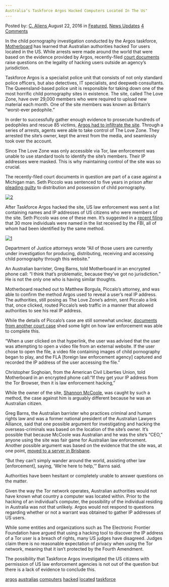 ```yaml
---
Australia’s Taskforce Argos Hacked Computers Located In The Us"
---
```

<article class="post-listing post-15198 post type-post status-publish format-standard has-post-thumbnail hentry  tag-argos tag-australias tag-computers tag-hacked tag-located tag-taskforce">
    <div class="post-inner">
        <span>Posted by: <a href="https://www.deepdotweb.com/author/caliens/" title="">C. Aliens </a></span>
    <span>August 22, 2016</span>
    <span>in <a href="https://www.deepdotweb.com/category/deepdot-news/" rel="category tag">Featured</a>, <a href="https://www.deepdotweb.com/category/news-updates/" rel="category tag">News Updates</a></span>
    <span><a href="https://www.deepdotweb.com/2016/08/22/australias-taskforce-argos-hacked-computers-located-us/#comments">4 Comments</a></span>
    </p>
    <div class="clear"></div>
    <div class="entry">
    <p>In the child pornography investigation conducted by the Argos taskforce, <a href="https://motherboard.vice.com/read/australian-authorities-hacked-computers-in-the-us">Motherboard</a> has learned that Australian authorities hacked Tor users located in the US. While arrests were made around the world that were based on the evidence provided by Argos, recently-filed <a href="https://www.documentcloud.org/documents/3010091-03-10-2016-Commentaries.html">court documents</a> raise questions on the legality of hacking users outside an agency’s jurisdiction.</p>
    <p>Taskforce Argos is a specialist police unit that consists of not only standard police officers, but also detectives, IT specialists, and deepweb consultants. The Queensland-based police unit is responsible for taking down one of the most horrific child pornography sites in existence. The site, called The Love Zone, have over 29,000 members who were required to upload new material each month. One of the site members was known as Britain’s “worst-ever pedophile.”</p>
    <p>In order to successfully gather enough evidence to prosecute hundreds of pedophiles and rescue 85 victims, <a href="https://www.deepdotweb.com/2016/07/20/police-infiltrated-darknet-forum-hunt-pedophiles/">Argos had to infiltrate the site</a>. Through a series of arrests, agents were able to take control of The Love Zone. They arrested the site’s owner, kept the arrest from the media, and seamlessly took over the account.</p>
    <p>Since The Love Zone was only accessible via Tor, law enforcement was unable to use standard tools to identify the site’s members. Their IP addresses were masked. This is why maintaining control of the site was so crucial.</p>
    <p>The recently-filed court documents in question are part of a case against a Michigan man. Seth Piccolo was sentenced to five years in prison after <a href="http://www.mlive.com/news/grand-rapids/index.ssf/2016/07/man_repulsed_exhilarated_by_ch.html">pleading guilty</a> to distribution and possession of child pornography.</p>
    <p><a href="/imgs/2016/08/2-3.png"><img class="aligncenter  wp-image-15200" src="/imgs/2016/08/2-3.png" alt="2" width="1071" height="529" srcset="/imgs/2016/08/2-3.png 1381w, /imgs/2016/08/2-3-300x148.png 300w, /imgs/2016/08/2-3-1024x506.png 1024w" sizes="(max-width: 1071px) 100vw, 1071px"/></a></p>
    <p>After Taskforce Argos hacked the site, US law enforcement was sent a list containing names and IP addresses of US citizens who were members of the site. Seth Piccolo was one of these men. It’s suggested in a <a href="https://www.documentcloud.org/documents/3010106-Ex-Parte-Motion-Davis-et-al.html#document/p2/a313415">recent filing</a> that 30 more individuals were named in the list received by the FBI, all of whom had been identified by the same method.</p>
    <p><a href="/imgs/2016/08/1-3.png"><img class="aligncenter size-full wp-image-15199" src="/imgs/2016/08/1-3.png" alt="1" width="541" height="139" srcset="/imgs/2016/08/1-3.png 541w, /imgs/2016/08/1-3-300x77.png 300w" sizes="(max-width: 541px) 100vw, 541px"/></a></p>
    <p>Department of Justice attorneys wrote “All of those users are currently under investigation for producing, distributing, receiving and accessing child pornography through this website.”</p>
    <p>An Australian barrister, Greg Barns, told Motherboard in an encrypted phone call: “I think that&#8217;s problematic, because they&#8217;ve got no jurisdiction.” He is not the only one who is having similar thoughts.</p>
    <p>Motherboard reached out to Matthew Borgula, Piccalo’s attorney, and was able to confirm the method Argos used to reveal a user’s real IP address. The authorities, still posing as The Love Zone’s admin, sent Piccalo a link that, once clicked, routed Piccalo’s web traffic in a manner that allowed authorities to see his real IP address.</p>
    <p>While the details of Piccalo’s case are still somewhat unclear, <a href="https://www.documentcloud.org/documents/3010110-David-Browning-Complaint.html#document/p12/a313418">documents from another court case</a> shed some light on how law enforcement was able to complete this.</p>
    <p>“When a user clicked on that hyperlink, the user was advised that the user was attempting to open a video file from an external website. If the user chose to open the file, a video file containing images of child pornography began to play, and the FLA [foreign law enforcement agency] captured and recorded the IP address of the user accessing the file.”</p>
    <p>Christopher Soghoian, from the American Civil Liberties Union, told Motherboard in an encrypted phone call:“If they get your IP address from the Tor Browser, then it is law enforcement hacking,”</p>
    <p>While the owner of the site, <a href="http://www.abc.net.au/news/2015-08-07/families-sa-carer-shannon-mccoole-jailed/6678564">Shannon McCoole</a>, was caught by such a method, the case against him is arguably different because he was an Australian citizen.</p>
    <p>Greg Barns, the Australian barrister who practices criminal and human rights law and was a former national president of the Australian Lawyers Alliance, said that one possible argument for investigating and hacking the overseas-criminals was based on the location of the site’s owner. It’s possible that because McCoole was Australian and he was the site’s “CEO,” anyone using the site was fair game for Australian law enforcement. Another possible argument was based on the evidence that the site was, at one point, <a href="http://www.couriermail.com.au/news/queensland/heroes-of-task-force-argos-went-to-extreme-lengths-to-track-shannon-mccoole-and-shut-down-sickening-pedophile-site/news-story/264c8cd3d5183f4f53af906bed556489?nk=669970f6e6708dd53e6fcb3df1a9eb2e-1470918967">moved to a server in Brisbane</a>.</p>
    <p>“But they can&#8217;t simply wander around the world, assisting other law [enforcement], saying, ‘We&#8217;re here to help,’” Barns said.</p>
    <p>Authorities have been hesitant or completely unable to answer questions on the matter.</p>
    <p>Given the way the Tor network operates, Australian authorities would not have known what country a computer was located within. Prior to the hacking of an individual’s computer, the possibility of the individual residing in Australia was not that unlikely. Argos would not respond to questions regarding whether or not a warrant was obtained to gather IP addresses of US users.</p>
    <p>While some entities and organizations such as The Electronic Frontier Foundation have argued that using a hacking tool to discover the IP address of a Tor user is a breach of rights, many US judges have disagreed. Judges claim there is no reasonable expectation of privacy when using the Tor network, meaning that it isn’t protected by the Fourth Amendment.</p>
    <p>The possibility that Taskforce Argos investigated the US citizens with permission of US law enforcement agencies is not out of the question but there is a lack of evidence to conclude this.</p>
    </div>
    <a href="https://www.deepdotweb.com/tag/argos/" rel="tag">argos</a> <a href="https://www.deepdotweb.com/tag/australias/" rel="tag">australias</a> <a href="https://www.deepdotweb.com/tag/computers/" rel="tag">computers</a> <a href="https://www.deepdotweb.com/tag/hacked/" rel="tag">hacked</a> <a href="https://www.deepdotweb.com/tag/located/" rel="tag">located</a> <a href="https://www.deepdotweb.com/tag/taskforce/" rel="tag">taskforce</a></span> <span style="display:none" class="updated">2016-08-22</span>
    <div style="display:none" class="vcard author" itemprop="author" itemscope itemtype="http://schema.org/Person"><strong class="fn" itemprop="name"><a href="https://www.deepdotweb.com/author/caliens/" title="Posts by C. Aliens" rel="author">C. Aliens</a></strong></div>
    
